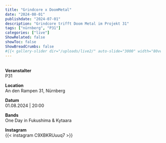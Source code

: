 ```yaml
---
title: "Grindcore x DoomMetal"
date: "2024-08-01"
publishdate: "2024-07-01"
description: "Grindcore trifft Doom Metal im Projekt 31"
tags: ["nürnberg", "P31"]
categories: ["live"]
ShowRelated: false
showToc: false
ShowBreadCrumbs: false
#{{< gallery-slider dir="/uploads/live2/" auto-slide="3000" width="80vw" height="500px" >}}
---
```


&nbsp;  
**Veranstalter**  
P31

**Location**  
An den Rampen 31, Nürnberg

**Datum**  
01.08.2024 | 20:00  

**Bands**  
One Day in Fukushima & Kytaara 

**Instagram**  
{{< instagram C9XBKRUuuq7 >}}  